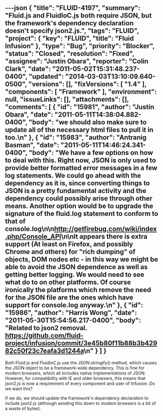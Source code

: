 ---json
{
  "title": "FLUID-4197",
  "summary": "Fluid.js and FluidIoC.js both require JSON, but the framework's dependency declaration doesn't specify json2.js.",
  "tags": "FLUID",
  "project": {
    "key": "FLUID",
    "title": "Fluid Infusion"
  },
  "type": "Bug",
  "priority": "Blocker",
  "status": "Closed",
  "resolution": "Fixed",
  "assignee": "Justin Obara",
  "reporter": "Colin Clark",
  "date": "2011-05-02T15:31:48.237-0400",
  "updated": "2014-03-03T13:10:09.640-0500",
  "versions": [],
  "fixVersions": [
    "1.4"
  ],
  "components": [
    "Framework"
  ],
  "environment": null,
  "issueLinks": [],
  "attachments": [],
  "comments": [
    {
      "id": "15981",
      "author": "Justin Obara",
      "date": "2011-05-11T14:38:04.882-0400",
      "body": "we should also make sure to update all of the necessary html files to pull it in too.\n"
    },
    {
      "id": "15983",
      "author": "Antranig Basman",
      "date": "2011-05-11T14:46:24.341-0400",
      "body": "We have a few options on how to deal with this. Right now, JSON is only used to provide better formatted error messages in a few log statements. We could go ahead with the dependency as it is, since converting things to JSON is a pretty fundamental activity and the dependency could possibly arise through other means. Another option would be to upgrade the signature of the fluid.log statement to conform to that of console.log\n\n<http://getfirebug.com/wiki/index.php/Console_API>\n\nIt appears there is extra support (At least on Firefox, and possibly Chrome and others) for \"rich dumping\" of objects, DOM nodes etc - in this way we might be able to avoid the JSON dependence as well as getting better logging. We would need to see what do to on other platforms. Of course ironically the platforms which remove the need for the JSON file are the ones which have support for console.log anyway.\n"
    },
    {
      "id": "15986",
      "author": "Harris Wong",
      "date": "2011-05-30T15:54:56.217-0400",
      "body": "Related to json2 removal. <https://github.com/fluid-project/infusion/commit/3e45b80f11b88b3b42982c50f23c7eafa3d1244a>\n"
    }
  ]
}
---
Both Fluid.js and FluidIoC.js use the JSON.stringify() method, which causes the JSON object to be a framework-wide dependency. This is fine for modern browsers, which all includes native implementations of JSON. However, for compatibility with IE and older browsers, this means that json2.js is now a requirement of every component and user of Infusion. Do we want this?

If we do, we should update the framework's dependency declaration to include json2.js (although sending this down to modern browsers is a bit of a waste of bytes).

        